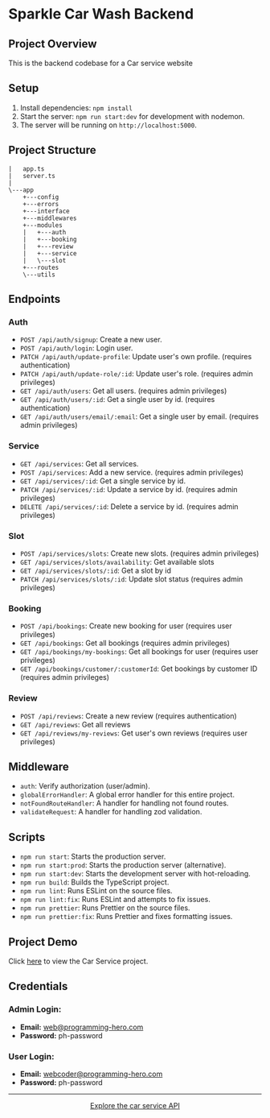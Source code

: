 # Sparkle Car Wash Backend

## Project Overview

This is the backend codebase for a Car service website

## Setup

1. Install dependencies: `npm install`
2. Start the server: `npm run start:dev` for development with nodemon.
3. The server will be running on `http://localhost:5000`.

## Project Structure

```
|   app.ts
|   server.ts
|
\---app
    +---config
    +---errors
    +---interface
    +---middlewares
    +---modules
    |   +---auth
    |   +---booking
    |   +---review
    |   +---service
    |   \---slot
    +---routes
    \---utils
```

## Endpoints

### Auth

- `POST /api/auth/signup`: Create a new user.
- `POST /api/auth/login`: Login user.
- `PATCH /api/auth/update-profile`: Update user's own profile. (requires authentication)
- `PATCH /api/auth/update-role/:id`: Update user's role. (requires admin privileges)
- `GET /api/auth/users`: Get all users. (requires admin privileges)
- `GET /api/auth/users/:id`: Get a single user by id. (requires authentication)
- `GET /api/auth/users/email/:email`: Get a single user by email. (requires admin privileges)

### Service

- `GET /api/services`: Get all services.
- `POST /api/services`: Add a new service. (requires admin privileges)
- `GET /api/services/:id`: Get a single service by id.
- `PATCH /api/services/:id`: Update a service by id. (requires admin privileges)
- `DELETE /api/services/:id`: Delete a service by id. (requires admin privileges)

### Slot

- `POST /api/services/slots`: Create new slots. (requires admin privileges)
- `GET /api/services/slots/availability`: Get available slots
- `GET /api/services/slots/:id`: Get a slot by id
- `PATCH /api/services/slots/:id`: Update slot status (requires admin privileges)

### Booking

- `POST /api/bookings`: Create new booking for user (requires user privileges)
- `GET /api/bookings`: Get all bookings (requires admin privileges)
- `GET /api/bookings/my-bookings`: Get all bookings for user (requires user privileges)
- `GET /api/bookings/customer/:customerId`: Get bookings by customer ID (requires admin privileges)

### Review

- `POST /api/reviews`: Create a new review (requires authentication)
- `GET /api/reviews`: Get all reviews
- `GET /api/reviews/my-reviews`: Get user's own reviews (requires user privileges)

## Middleware

- `auth`: Verify authorization (user/admin).
- `globalErrorHandler`: A global error handler for this entire project.
- `notFoundRouteHandler`: A handler for handling not found routes.
- `validateRequest`: A handler for handling zod validation.

## Scripts

- `npm run start`: Starts the production server.
- `npm run start:prod`: Starts the production server (alternative).
- `npm run start:dev`: Starts the development server with hot-reloading.
- `npm run build`: Builds the TypeScript project.
- `npm run lint`: Runs ESLint on the source files.
- `npm run lint:fix`: Runs ESLint and attempts to fix issues.
- `npm run prettier`: Runs Prettier on the source files.
- `npm run prettier:fix`: Runs Prettier and fixes formatting issues.

## Project Demo

Click [here](https://car-service-frontend-ten.vercel.app/) to view the Car Service project.

## Credentials

### Admin Login:

- **Email:** web@programming-hero.com
- **Password:** ph-password

### User Login:

- **Email:** webcoder@programming-hero.com
- **Password:** ph-password

---

<div align="center">
  <a href="https://car-service-frontend-ten.vercel.app/">Explore the car service API</a>
</div>
